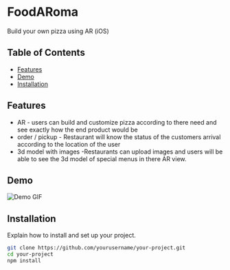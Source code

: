 # FoodARoma
Build your own pizza using AR (iOS)


## Table of Contents

- [Features](#features)
- [Demo](#demo)
- [Installation](#installation)

## Features

- AR - users can build and customize pizza according to there need and see exactly how the end product would be
- order / pickup - Restaurant will know the status of the customers arrival according to the location of the user 
- 3d model with images -Restaurants can upload images and users will be able to see the 3d model of special menus in there AR view.

## Demo
![Demo GIF](demo.gif)

## Installation

Explain how to install and set up your project.

```bash
git clone https://github.com/yourusername/your-project.git
cd your-project
npm install

